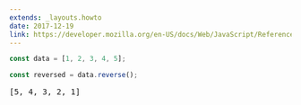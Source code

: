 ```yaml
---
extends: _layouts.howto
date: 2017-12-19
link: https://developer.mozilla.org/en-US/docs/Web/JavaScript/Reference/Global_Objects/Array/reverse
---
```



```javascript
const data = [1, 2, 3, 4, 5];

const reversed = data.reverse();
```

<pre class="output">[5, 4, 3, 2, 1]</pre>
